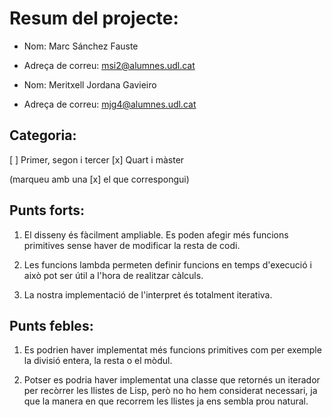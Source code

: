 Resum del projecte:
===================

* Nom: Marc Sánchez Fauste
* Adreça de correu: msi2@alumnes.udl.cat

* Nom: Meritxell Jordana Gavieiro
* Adreça de correu: mjg4@alumnes.udl.cat

Categoria:
----------

[ ] Primer, segon i tercer
[x] Quart i màster

(marqueu amb una [x] el que correspongui)

Punts forts:
------------

1. El disseny és fàcilment ampliable. Es poden afegir més funcions primitives sense haver de modificar la resta de codi.

2. Les funcions lambda permeten definir funcions en temps d'execució i això pot ser útil a l'hora de realitzar càlculs.

3. La nostra implementació de l'interpret és totalment iterativa.

Punts febles:
-------------

1. Es podrien haver implementat més funcions primitives com per exemple la divisió entera, la resta o el mòdul.

2. Potser es podria haver implementat una classe que retornés un iterador per recòrrer les llistes de Lisp, però no ho hem considerat necessari, ja que la manera en que recorrem les llistes ja ens sembla prou natural.

